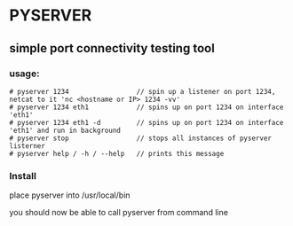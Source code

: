 # PYSERVER
## simple port connectivity testing tool

### usage:
```
# pyserver 1234                 // spin up a listener on port 1234, netcat to it 'nc <hostname or IP> 1234 -vv'
# pyserver 1234 eth1            // spins up on port 1234 on interface 'eth1'
# pyserver 1234 eth1 -d         // spins up on port 1234 on interface 'eth1' and run in background
# pyserver stop                 // stops all instances of pyserver listerner
# pyserver help / -h / --help   // prints this message
```

### Install

place pyserver into /usr/local/bin

you should now be able to call pyserver from command line
